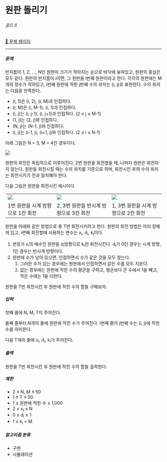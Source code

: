 # 원판 돌리기

###### 골드 Ⅱ

[:link: 문제 페이지](https://www.acmicpc.net/problem/17822)

---

##### 문제

반지름이 1, 2, ..., N인 원판이 크기가 작아지는 순으로 바닥에 놓여있고, 원판의 중심은 모두 같다. 원판의 반지름이 i이면, 그 원판을 i번째 원판이라고 한다. 각각의 원판에는 M개의 정수가 적혀있고, i번째 원판에 적힌 j번째 수의 위치는 (i, j)로 표현한다. 수의 위치는 다음을 만족한다.

- (i, 1)은 (i, 2), (i, M)과 인접하다.
- (i, M)은 (i, M-1), (i, 1)과 인접하다.
- (i, j)는 (i, j-1), (i, j+1)과 인접하다. (2 ≤ j ≤ M-1)
- (1, j)는 (2, j)와 인접하다.
- (N, j)는 (N-1, j)와 인접하다.
- (i, j)는 (i-1, j), (i+1, j)와 인접하다. (2 ≤ i ≤ N-1)

아래 그림은 N = 3, M = 4인 경우이다.

![](https://upload.acmicpc.net/5968435b-a1af-4e2a-a612-baff989f44b2/-/preview/)

원판의 회전은 독립적으로 이루어진다. 2번 원판을 회전했을 때, 나머지 원판은 회전하지 않는다. 원판을 회전시킬 때는 수의 위치를 기준으로 하며, 회전시킨 후의 수의 위치는 회전시키기 전과 일치해야 한다.

다음 그림은 원판을 회전시킨 예시이다.

|                                                                                 |                                                                                 |                                                                                 |
| ------------------------------------------------------------------------------- | ------------------------------------------------------------------------------- | ------------------------------------------------------------------------------- |
| ![](https://upload.acmicpc.net/977a4e67-5aa7-40d4-92ee-5f59ac75aadb/-/preview/) | ![](https://upload.acmicpc.net/f2c1e70b-0a84-46c3-b38d-f7395219b00a/-/preview/) | ![](https://upload.acmicpc.net/39d57771-6162-49f5-97b7-0d9fd8911222/-/preview/) |
| 1번 원판을 시계 방향으로 1칸 회전                                               | 2, 3번 원판을 반시계 방향으로 3칸 회전                                          | 1, 3번 원판을 시계 방향으로 2칸 회전                                            |

원판을 아래와 같은 방법으로 총 T번 회전시키려고 한다. 원판의 회전 방법은 미리 정해져 있고, i번째 회전할때 사용하는 변수는 x<sub>i</sub>, d<sub>i</sub>, k<sub>i</sub>이다.

1. 번호가 x<sub>i</sub>의 배수인 원판을 d<sub>i</sub>방향으로 k<sub>i</sub>칸 회전시킨다. d<sub>i</sub>가 0인 경우는 시계 방향, 1인 경우는 반시계 방향이다.
2. 원판에 수가 남아 있으면, 인접하면서 수가 같은 것을 모두 찾는다.
   1. 그러한 수가 있는 경우에는 원판에서 인접하면서 같은 수를 모두 지운다.
   2. 없는 경우에는 원판에 적힌 수의 평균을 구하고, 평균보다 큰 수에서 1을 빼고, 작은 수에는 1을 더한다.

원판을 T번 회전시킨 후 원판에 적힌 수의 합을 구해보자.

##### 입력

첫째 줄에 N, M, T이 주어진다.

둘째 줄부터 N개의 줄에 원판에 적힌 수가 주어진다. i번째 줄의 j번째 수는 (i, j)에 적힌 수를 의미한다.

다음 T개의 줄에 x<sub>i</sub>, d<sub>i</sub>, k<sub>i</sub>가 주어진다.

##### 출력

원판을 T번 회전시킨 후 원판에 적힌 수의 합을 출력한다.

##### 제한

- 2 ≤ N, M ≤ 50
- 1 ≤ T ≤ 50
- 1 ≤ 원판에 적힌 수 ≤ 1,000
- 2 ≤ x<sub>i</sub> ≤ N
- 0 ≤ d<sub>i</sub> ≤ 1
- 1 ≤ k<sub>i</sub> < M

##### 알고리즘 분류

- 구현
- 시뮬레이션
